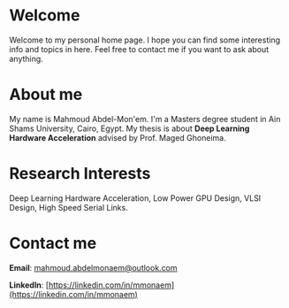 # Welcome
Welcome to my personal home page. I hope you can find some interesting info and topics in here. Feel free to contact me if you want to ask about anything.
# About me
My name is Mahmoud Abdel-Mon'em. I'm a Masters degree student in Ain Shams University, Cairo, Egypt. My thesis is about **Deep Learning Hardware Acceleration** advised by Prof. Maged Ghoneima.
# Research Interests
Deep Learning Hardware Acceleration, Low Power GPU Design, VLSI Design, High Speed Serial Links.
# Contact me
**Email**: [mahmoud.abdelmonaem@outlook.com](mailto:mahmoud.abdelmonaem@outlook.com)

**LinkedIn**: [https://linkedin.com/in/mmonaem](https://linkedin.com/in/mmonaem)
